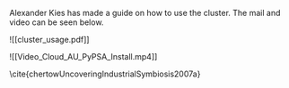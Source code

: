 Alexander Kies has made a guide on how to use the cluster. The mail and video can be seen below.

![[cluster_usage.pdf]]

![[Video_Cloud_AU_PyPSA_Install.mp4]]

\cite{chertowUncoveringIndustrialSymbiosis2007a}



